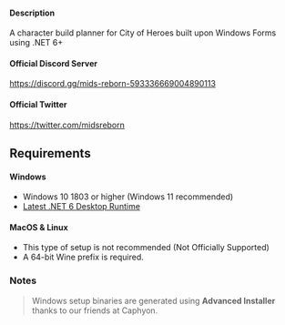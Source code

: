 #### Description
A character build planner for City of Heroes built upon Windows Forms using .NET 6+

#### Official Discord Server
https://discord.gg/mids-reborn-593336669004890113

#### Official Twitter
https://twitter.com/midsreborn

## Requirements

#### Windows
   * Windows 10 1803 or higher (Windows 11 recommended)
   * [Latest .NET 6 Desktop Runtime](https://dotnet.microsoft.com/en-us/download/dotnet/6.0)
   
#### MacOS & Linux
   * This type of setup is not recommended (Not Officially Supported)
   * A 64-bit Wine prefix is required.

### Notes
>Windows setup binaries are generated using **Advanced Installer** thanks to our friends at Caphyon.
